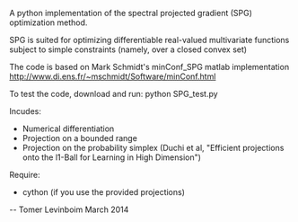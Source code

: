A python implementation of the spectral projected gradient (SPG) optimization method.

SPG is suited for optimizing differentiable real-valued multivariate functions
subject to simple constraints (namely, over a closed convex set)

The code is based on Mark Schmidt's minConf_SPG matlab implementation
http://www.di.ens.fr/~mschmidt/Software/minConf.html

To test the code, download and run: 
	python SPG_test.py

Incudes:
- Numerical differentiation
- Projection on a bounded range 
- Projection on the probability simplex (Duchi et al, "Efficient projections onto the l1-Ball for Learning in High Dimension") 

Require:
- cython (if you use the provided projections)

-- Tomer Levinboim
March 2014

